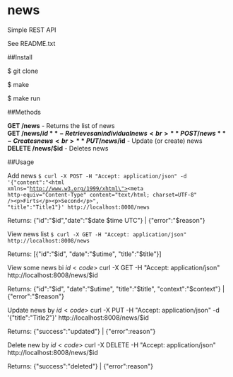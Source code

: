 # news
Simple REST API

See README.txt

##Install

$ git clone

$ make

$ make run

##Methods

**GET /news** - Returns the list of news<br>
**GET /news/$id** - Retrieves an individual news<br>
**POST /news** - Creates news<br>
**PUT /news/$id** - Update (or create) news<br>
**DELETE /news/$id** - Deletes news


##Usage

Add news
<code>$ curl -X POST -H "Accept: application/json" -d '{"content":"<!DOCTYPE html PUBLIC \"-//W3C//DTD XHTML 1.0 Transitional//EN\" \"http://www.w3.org/TR/xhtml1/DTD/xhtml1-transitional.dtd\"><html xmlns=\"http://www.w3.org/1999/xhtml\"><head><meta http-equiv=\"Content-Type\" content=\"text/html; charset=UTF-8\" /><title>Apache2 Debian Default Page: It works</title></head><body>\<p>Firts\</p>\<p>Second\</p></body></html>", "title":"Title1"}' http://localhost:8008/news</code>

Returns:
{"id":"$id","date":"$date $time UTC"} | {"error":"$reason"}


View news list
<code>$ curl -X GET -H "Accept: application/json" http://localhost:8008/news</code>

Returns:
[{"id":"$id", "date":"$utime", "title":"$title"}]


View some news bi $id
<code>$ curl -X GET -H "Accept: application/json" http://localhost:8008/news/$id</code>

Returns:
{"id":"$id", "date":"$utime", "title":"$title", "context":"$context"} | {"error":"$reason"}


Update news by $id
<code>$ curl -X PUT -H "Accept: application/json" -d '{"title":"Title2"}' http://localhost:8008/news/$id</code>

Returns:
{"success":"updated"} | {"error":reason"}

Delete new by $id
<code>$ curl -X DELETE -H "Accept: application/json" http://localhost:8008/news/$id</code>

Returns:
{"success":"deleted"} | {"error":reason"}
